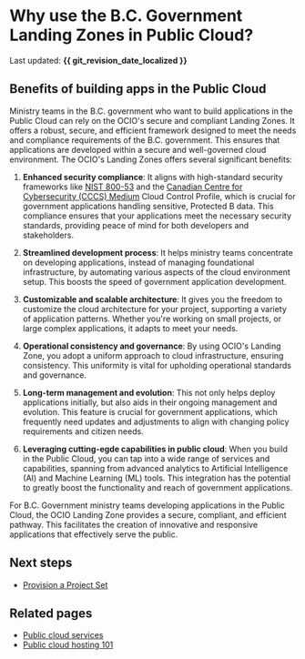 # Why use the B.C. Government Landing Zones in Public Cloud?

Last updated: **{{ git_revision_date_localized }}**

## Benefits of building apps in the Public Cloud

Ministry teams in the B.C. government who want to build applications in the Public Cloud can rely on the OCIO's secure and compliant Landing Zones. It offers a robust, secure, and efficient framework designed to meet the needs and compliance requirements of the B.C. government. This ensures that applications are developed within a secure and well-governed cloud environment. The OCIO's Landing Zones offers several significant benefits:

1. **Enhanced security compliance**: It aligns with high-standard security frameworks like [NIST 800-53](https://csrc.nist.gov/pubs/sp/800/53/r5/upd1/final) and the [Canadian Centre for Cybersecurity (CCCS) Medium](https://www.cyber.gc.ca/en/guidance/annex-4a-profile-1-protected-b-medium-integrity-medium-availability-itsg-33) Cloud Control Profile, which is crucial for government applications handling sensitive, Protected B data. This compliance ensures that your applications meet the necessary security standards, providing peace of mind for both developers and stakeholders.

2. **Streamlined development process**: It helps ministry teams concentrate on developing applications, instead of managing foundational infrastructure, by automating various aspects of the cloud environment setup. This boosts the speed of government application development.

3. **Customizable and scalable architecture**: It gives you the freedom to customize the cloud architecture for your project, supporting a variety of application patterns. Whether you're working on small projects, or large complex applications, it adapts to meet your needs.

4. **Operational consistency and governance**: By using OCIO's Landing Zone, you adopt a uniform approach to cloud infrastructure, ensuring consistency. This uniformity is vital for upholding operational standards and governance.

5. **Long-term management and evolution**: This not only helps deploy applications initially, but also aids in their ongoing management and evolution. This feature is crucial for government applications, which frequently need updates and adjustments to align with changing policy requirements and citizen needs.

6. **Leveraging cutting-egde capabilities in public cloud**: When you build in the Public Cloud, you can tap into a wide range of services and capabilities, spanning from advanced analytics to Artificial Intelligence (AI) and Machine Learning (ML) tools. This integration has the potential to greatly boost the functionality and reach of government applications.

For B.C. Government ministry teams developing applications in the Public Cloud, the OCIO Landing Zone provides a secure, compliant, and efficient pathway. This facilitates the creation of innovative and responsive applications that effectively serve the public.

## Next steps

- [Provision a Project Set](provision-a-project-set.md)

## Related pages

- [Public cloud services](https://digital.gov.bc.ca/technology/cloud/public)
- [Public cloud hosting 101](https://digital.gov.bc.ca/technology/cloud/public/intro/)
